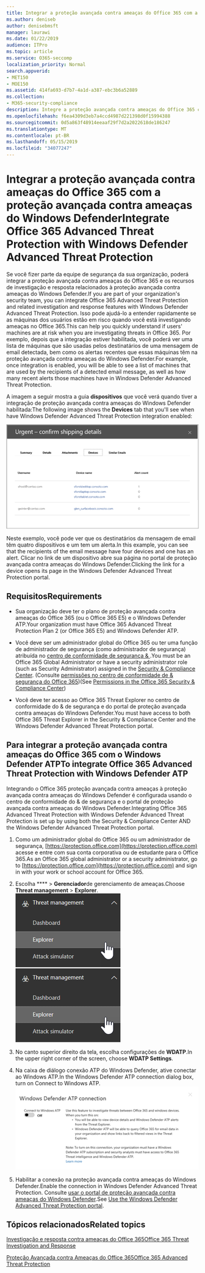```yaml
---
title: Integrar a proteção avançada contra ameaças do Office 365 com a proteção avançada contra ameaças do Windows Defender
ms.author: deniseb
author: denisebmsft
manager: laurawi
ms.date: 01/22/2019
audience: ITPro
ms.topic: article
ms.service: O365-seccomp
localization_priority: Normal
search.appverid:
- MET150
- MOE150
ms.assetid: 414fa693-d7b7-4a1d-a387-ebc3b6a52889
ms.collection:
- M365-security-compliance
description: Integre a proteção avançada contra ameaças do Office 365 com a proteção avançada contra ameaças do Windows Defender para ver informações mais detalhadas sobre o gerenciamento de ameaças.
ms.openlocfilehash: f6ea4309d3eb7a4ccd4987d221398d0f15994388
ms.sourcegitcommit: 0d5a863f48914eeaaf29f7d2a2022618de186247
ms.translationtype: MT
ms.contentlocale: pt-BR
ms.lasthandoff: 05/15/2019
ms.locfileid: "34077247"
---
```

# <a name="integrate-office-365-advanced-threat-protection-with-windows-defender-advanced-threat-protection"></a><span data-ttu-id="92eba-103">Integrar a proteção avançada contra ameaças do Office 365 com a proteção avançada contra ameaças do Windows Defender</span><span class="sxs-lookup"><span data-stu-id="92eba-103">Integrate Office 365 Advanced Threat Protection with Windows Defender Advanced Threat Protection</span></span>

<span data-ttu-id="92eba-104">Se você fizer parte da equipe de segurança da sua organização, poderá integrar a proteção avançada contra ameaças do Office 365 e os recursos de investigação e resposta relacionados à proteção avançada contra ameaças do Windows Defender.</span><span class="sxs-lookup"><span data-stu-id="92eba-104">If you are part of your organization's security team, you can integrate Office 365 Advanced Threat Protection and related investigation and response features with Windows Defender Advanced Threat Protection.</span></span> <span data-ttu-id="92eba-105">Isso pode ajudá-lo a entender rapidamente se as máquinas dos usuários estão em risco quando você está investigando ameaças no Office 365.</span><span class="sxs-lookup"><span data-stu-id="92eba-105">This can help you quickly understand if users' machines are at risk when you are investigating threats in Office 365.</span></span> <span data-ttu-id="92eba-106">Por exemplo, depois que a integração estiver habilitada, você poderá ver uma lista de máquinas que são usadas pelos destinatários de uma mensagem de email detectada, bem como os alertas recentes que essas máquinas têm na proteção avançada contra ameaças do Windows Defender.</span><span class="sxs-lookup"><span data-stu-id="92eba-106">For example, once integration is enabled, you will be able to see a list of machines that are used by the recipients of a detected email message, as well as how many recent alerts those machines have in Windows Defender Advanced Threat Protection.</span></span>
  
<span data-ttu-id="92eba-107">A imagem a seguir mostra a guia **dispositivos** que você verá quando tiver a integração de proteção avançada contra ameaças do Windows Defender habilitada:</span><span class="sxs-lookup"><span data-stu-id="92eba-107">The following image shows the **Devices** tab that you'll see when have Windows Defender Advanced Threat Protection integration enabled:</span></span> 
  
![Quando o Windows Defender ATP estiver habilitado, você poderá ver uma lista de computadores com alertas.](media/fec928ea-8f0c-44d7-80b9-a2e0a8cd4e89.PNG)
  
<span data-ttu-id="92eba-109">Neste exemplo, você pode ver que os destinatários da mensagem de email têm quatro dispositivos e um tem um alerta.</span><span class="sxs-lookup"><span data-stu-id="92eba-109">In this example, you can see that the recipients of the email message have four devices and one has an alert.</span></span> <span data-ttu-id="92eba-110">Clicar no link de um dispositivo abre sua página no portal de proteção avançada contra ameaças do Windows Defender.</span><span class="sxs-lookup"><span data-stu-id="92eba-110">Clicking the link for a device opens its page in the Windows Defender Advanced Threat Protection portal.</span></span>
  
## <a name="requirements"></a><span data-ttu-id="92eba-111">Requisitos</span><span class="sxs-lookup"><span data-stu-id="92eba-111">Requirements</span></span>

- <span data-ttu-id="92eba-112">Sua organização deve ter o plano de proteção avançada contra ameaças do Office 365 (ou o Office 365 E5) e o Windows Defender ATP.</span><span class="sxs-lookup"><span data-stu-id="92eba-112">Your organization must have Office 365 Advanced Threat Protection Plan 2 (or Office 365 E5) and Windows Defender ATP.</span></span>
    
- <span data-ttu-id="92eba-113">Você deve ser um administrador global do Office 365 ou ter uma função de administrador de segurança (como administrador de segurança) atribuída no [centro de conformidade de segurança &amp; ](https://protection.office.com).</span><span class="sxs-lookup"><span data-stu-id="92eba-113">You must be an Office 365 Global Administrator or have a security administrator role (such as Security Administrator) assigned in the [Security &amp; Compliance Center](https://protection.office.com).</span></span> <span data-ttu-id="92eba-114">(Consulte [permissões no centro de conformidade de &amp; segurança do Office 365](permissions-in-the-security-and-compliance-center.md))</span><span class="sxs-lookup"><span data-stu-id="92eba-114">(See [Permissions in the Office 365 Security &amp; Compliance Center](permissions-in-the-security-and-compliance-center.md))</span></span>
    
- <span data-ttu-id="92eba-115">Você deve ter acesso ao Office 365 Threat Explorer no centro de conformidade do & de segurança e do portal de proteção avançada contra ameaças do Windows Defender.</span><span class="sxs-lookup"><span data-stu-id="92eba-115">You must have access to both Office 365 Threat Explorer in the Security & Compliance Center and the Windows Defender Advanced Threat Protection portal.</span></span>
    
## <a name="to-integrate-office-365-advanced-threat-protection-with-windows-defender-atp"></a><span data-ttu-id="92eba-116">Para integrar a proteção avançada contra ameaças do Office 365 com o Windows Defender ATP</span><span class="sxs-lookup"><span data-stu-id="92eba-116">To integrate Office 365 Advanced Threat Protection with Windows Defender ATP</span></span>

<span data-ttu-id="92eba-117">Integrando o Office 365 proteção avançada contra ameaças à proteção avançada contra ameaças do Windows Defender é configurada usando o centro de conformidade do & de segurança e o portal de proteção avançada contra ameaças do Windows Defender.</span><span class="sxs-lookup"><span data-stu-id="92eba-117">Integrating Office 365 Advanced Threat Protection with Windows Defender Advanced Threat Protection is set up by using both the Security & Compliance Center AND the Windows Defender Advanced Threat Protection portal.</span></span>
  
1. <span data-ttu-id="92eba-118">Como um administrador global do Office 365 ou um administrador de segurança, [https://protection.office.com](https://protection.office.com) acesse e entre com sua conta corporativa ou de estudante para o Office 365.</span><span class="sxs-lookup"><span data-stu-id="92eba-118">As an Office 365 global administrator or a security administrator, go to [https://protection.office.com](https://protection.office.com) and sign in with your work or school account for Office 365.</span></span> 
    
2. <span data-ttu-id="92eba-119">Escolha \*\*\*\* \> **Gerenciador**de gerenciamento de ameaças.</span><span class="sxs-lookup"><span data-stu-id="92eba-119">Choose **Threat management** \> **Explorer**.</span></span><br><span data-ttu-id="92eba-120">![Gerenciador no menu de gerenciamento de ameaças](media/ThreatMgmt-Explorer-nav.png)</span><span class="sxs-lookup"><span data-stu-id="92eba-120">![Explorer in Threat Management menu](media/ThreatMgmt-Explorer-nav.png)</span></span><br>
    
3. <span data-ttu-id="92eba-121">No canto superior direito da tela, escolha configurações de **WDATP**.</span><span class="sxs-lookup"><span data-stu-id="92eba-121">In the upper right corner of the screen, choose **WDATP Settings**.</span></span>
    
4. <span data-ttu-id="92eba-122">Na caixa de diálogo conexão ATP do Windows Defender, ative conectar ao Windows ATP.</span><span class="sxs-lookup"><span data-stu-id="92eba-122">In the Windows Defender ATP connection dialog box, turn on Connect to Windows ATP.</span></span><br>![Conexão ATP do Windows Defender](media/Explorer-WDATPConnection-dialog.png)<br>
    
5. <span data-ttu-id="92eba-124">Habilitar a conexão na proteção avançada contra ameaças do Windows Defender.</span><span class="sxs-lookup"><span data-stu-id="92eba-124">Enable the connection in Windows Defender Advanced Threat Protection.</span></span> <span data-ttu-id="92eba-125">Consulte [usar o portal de proteção avançada contra ameaças do Windows Defender](https://go.microsoft.com/fwlink/?linkid=859690).</span><span class="sxs-lookup"><span data-stu-id="92eba-125">See [Use the Windows Defender Advanced Threat Protection portal](https://go.microsoft.com/fwlink/?linkid=859690).</span></span>

  
## <a name="related-topics"></a><span data-ttu-id="92eba-126">Tópicos relacionados</span><span class="sxs-lookup"><span data-stu-id="92eba-126">Related topics</span></span>

[<span data-ttu-id="92eba-127">Investigação e resposta contra ameaças do Office 365</span><span class="sxs-lookup"><span data-stu-id="92eba-127">Office 365 Threat Investigation and Response</span></span>](office-365-ti.md)
  
[<span data-ttu-id="92eba-128">Proteção Avançada contra Ameaças do Office 365</span><span class="sxs-lookup"><span data-stu-id="92eba-128">Office 365 Advanced Threat Protection</span></span>](office-365-atp.md)
  

